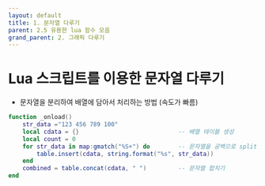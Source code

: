 ```yaml
---
layout: default
title: 1. 문자열 다루기
parent: 2.5 유용한 lua 함수 모음
grand_parent: 2. 그래픽 다루기
---
```


# Lua 스크립트를 이용한 문자열 다루기

- 문자열을 분리하여 배열에 담아서 처리하는 방법 (속도가 빠름)

```lua
function _onload()
	str_data ="123 456 789 100"
	local cdata = {}							-- 배열 테이블 생성
	local count = 0
	for str_data in map:gmatch("%S+") do		-- 문자열을 공백으로 split 하기
		table.insert(cdata, string.format("%s", str_data))
	end
	combined = table.concat(cdata, " ") 		-- 문자열 합치기
end
```
